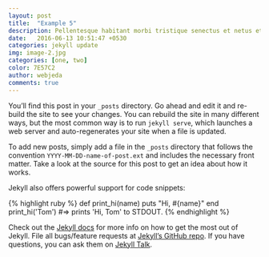 ```yaml
---
layout: post
title:  "Example 5"
description: Pellentesque habitant morbi tristique senectus et netus et malesuada fames ac turpis egestas. Duis vehicula tincidunt lacus nec fringilla. Morbi molestie fringilla laoreet. Vestibulum venenatis ante in imperdiet venenatis. Pellentesque habitant morbi tristique senectus et netus et malesuada fames ac turpis egestas. Duis vehicula tincidunt lacus nec fringilla. Morbi molestie fringilla laoreet. Vestibulum venenatis ante in imperdiet venenatis. 
date:   2016-06-13 10:51:47 +0530
categories: jekyll update
img: image-2.jpg
categories: [one, two]
color: 7E57C2
author: webjeda
comments: true
---
```


You’ll find this post in your `_posts` directory. Go ahead and edit it and re-build the site to see your changes. You can rebuild the site in many different ways, but the most common way is to run `jekyll serve`, which launches a web server and auto-regenerates your site when a file is updated.

To add new posts, simply add a file in the `_posts` directory that follows the convention `YYYY-MM-DD-name-of-post.ext` and includes the necessary front matter. Take a look at the source for this post to get an idea about how it works.

Jekyll also offers powerful support for code snippets:

{% highlight ruby %}
def print_hi(name)
  puts "Hi, #{name}"
end
print_hi('Tom')
#=> prints 'Hi, Tom' to STDOUT.
{% endhighlight %}

Check out the [Jekyll docs][jekyll-docs] for more info on how to get the most out of Jekyll. File all bugs/feature requests at [Jekyll’s GitHub repo][jekyll-gh]. If you have questions, you can ask them on [Jekyll Talk][jekyll-talk].

[jekyll-docs]: http://jekyllrb.com/docs/home
[jekyll-gh]:   https://github.com/jekyll/jekyll
[jekyll-talk]: https://talk.jekyllrb.com/
